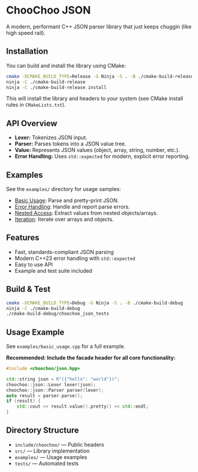 # ChooChoo JSON

A modern, performant C++ JSON parser library that just keeps chuggin (like high speed rail).

## Installation

You can build and install the library using CMake:

```sh
cmake -DCMAKE_BUILD_TYPE=Release -G Ninja -S . -B ./cmake-build-release
ninja -C ./cmake-build-release
ninja -C ./cmake-build-release install
```

This will install the library and headers to your system (see CMake install rules in `CMakeLists.txt`).

## API Overview

- **Lexer:** Tokenizes JSON input.
- **Parser:** Parses tokens into a JSON value tree.
- **Value:** Represents JSON values (object, array, string, number, etc.).
- **Error Handling:** Uses `std::expected` for modern, explicit error reporting.

## Examples

See the `examples/` directory for usage samples:

- [Basic Usage](examples/basic_usage.cpp): Parse and pretty-print JSON.
- [Error Handling](examples/error_handling.cpp): Handle and report parse errors.
- [Nested Access](examples/nested_access.cpp): Extract values from nested objects/arrays.
- [Iteration](examples/iteration.cpp): Iterate over arrays and objects.


## Features

- Fast, standards-compliant JSON parsing
- Modern C++23 error handling with `std::expected`
- Easy to use API
- Example and test suite included

## Build & Test

```sh
cmake -DCMAKE_BUILD_TYPE=Debug -G Ninja -S . -B ./cmake-build-debug
ninja -C ./cmake-build-debug
./cmake-build-debug/choochoo_json_tests
```

## Usage Example

See `examples/basic_usage.cpp` for a full example.

**Recommended: Include the facade header for all core functionality:**

```cpp
#include <choochoo/json.hpp>

std::string json = R"({"hello": "world"})";
choochoo::json::Lexer lexer(json);
choochoo::json::Parser parser(lexer);
auto result = parser.parse();
if (result) {
    std::cout << result.value().pretty() << std::endl;
}
```

## Directory Structure

- `include/choochoo/` — Public headers
- `src/` — Library implementation
- `examples/` — Usage examples
- `tests/` — Automated tests

<!--## License-->
